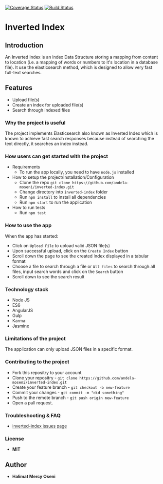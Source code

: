 [![Coverage Status](https://coveralls.io/repos/github/andela-moseni/inverted-index/badge.png?branch=development)](https://coveralls.io/github/andela-moseni/inverted-index?branch=development) [![Build Status](https://travis-ci.org/andela-moseni/inverted-index.svg?branch=development)](https://travis-ci.org/andela-moseni/inverted-index)
# Inverted Index
## Introduction
An Inverted Index is an Index Data Structure storing a mapping from content to location (i.e. a mapping of words or numbers to it's location in a database file). It use the elasticsearch method, which is designed to allow very fast full-text searches.

## Features
- Upload file(s)
- Create an index for uploaded file(s)
- Search through indexed files 

### Why the project is useful
The project implements Elasticsearch also known as Inverted Index which is known to achieve fast search responses because instead of searching the text directly, it searches an index instead.

### How users can get started with the project
  - Requirements
    * To run the app locally, you need to have `node.js` installed
  - How to setup the project/Installation/Configuration
    * Clone the repo `git clone https://github.com/andela-moseni/inverted-index.git`
    * Change directory into `inverted-index` folder
    * Run `npm install` to install all dependencies
    * Run `npm start` to run the application
  - How to run tests
    * Run `npm test` 

### How to use the app
When the app has started: 
* Click on `Upload File` to upload valid JSON file(s)
* Upon successful upload, click on the `Create Index` button 
* Scroll down the page to see the created Index displayed in a tabular format
* Choose a file to search through a file or `All files` to search through all files, input search words and click on the `Search` button
* Scroll down to see the search result

### Technology stack
* Node JS
* ES6
* AngularJS
* Gulp
* Karma 
* Jasmine

### Limitations of the project
The application can only upload JSON files in a specific format. 

### Contributing to the project
* Fork this repositry to your account
* Clone your repositry -  `git clone https://github.com/andela-moseni/inverted-index.git`
* Create your feature branch - `git checkout -b new-feature`
* Commit your changes - `git commit -m "did something"`
* Push to the remote branch - `git push origin new-feature`
* Open a pull request.

### Troubleshooting & FAQ
- [inverted-index issues page](https://github.com/andela-moseni/inverted-index/issues)

### License
  *  **MIT**
## Author
* **Halimat Mercy Oseni**